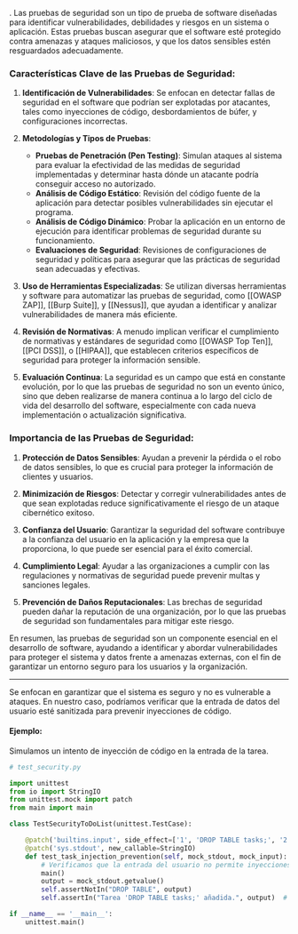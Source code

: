 .
Las pruebas de seguridad son un tipo de prueba de software diseñadas para identificar vulnerabilidades, debilidades y riesgos en un sistema o aplicación. Estas pruebas buscan asegurar que el software esté protegido contra amenazas y ataques maliciosos, y que los datos sensibles estén resguardados adecuadamente. 

### Características Clave de las Pruebas de Seguridad:

1. **Identificación de Vulnerabilidades**: Se enfocan en detectar fallas de seguridad en el software que podrían ser explotadas por atacantes, tales como inyecciones de código, desbordamientos de búfer, y configuraciones incorrectas.

2. **Metodologías y Tipos de Pruebas**:
   - **Pruebas de Penetración (Pen Testing)**: Simulan ataques al sistema para evaluar la efectividad de las medidas de seguridad implementadas y determinar hasta dónde un atacante podría conseguir acceso no autorizado.
   - **Análisis de Código Estático**: Revisión del código fuente de la aplicación para detectar posibles vulnerabilidades sin ejecutar el programa.
   - **Análisis de Código Dinámico**: Probar la aplicación en un entorno de ejecución para identificar problemas de seguridad durante su funcionamiento.
   - **Evaluaciones de Seguridad**: Revisiones de configuraciones de seguridad y políticas para asegurar que las prácticas de seguridad sean adecuadas y efectivas.

3. **Uso de Herramientas Especializadas**: Se utilizan diversas herramientas y software para automatizar las pruebas de seguridad, como [[OWASP ZAP]], [[Burp Suite]], y [[Nessus]], que ayudan a identificar y analizar vulnerabilidades de manera más eficiente.

4. **Revisión de Normativas**: A menudo implican verificar el cumplimiento de normativas y estándares de seguridad como [[OWASP Top Ten]], [[PCI DSS]], o [[HIPAA]], que establecen criterios específicos de seguridad para proteger la información sensible.

5. **Evaluación Continua**: La seguridad es un campo que está en constante evolución, por lo que las pruebas de seguridad no son un evento único, sino que deben realizarse de manera continua a lo largo del ciclo de vida del desarrollo del software, especialmente con cada nueva implementación o actualización significativa.

### Importancia de las Pruebas de Seguridad:

1. **Protección de Datos Sensibles**: Ayudan a prevenir la pérdida o el robo de datos sensibles, lo que es crucial para proteger la información de clientes y usuarios.

2. **Minimización de Riesgos**: Detectar y corregir vulnerabilidades antes de que sean explotadas reduce significativamente el riesgo de un ataque cibernético exitoso.

3. **Confianza del Usuario**: Garantizar la seguridad del software contribuye a la confianza del usuario en la aplicación y la empresa que la proporciona, lo que puede ser esencial para el éxito comercial.

4. **Cumplimiento Legal**: Ayudar a las organizaciones a cumplir con las regulaciones y normativas de seguridad puede prevenir multas y sanciones legales.

5. **Prevención de Daños Reputacionales**: Las brechas de seguridad pueden dañar la reputación de una organización, por lo que las pruebas de seguridad son fundamentales para mitigar este riesgo.

En resumen, las pruebas de seguridad son un componente esencial en el desarrollo de software, ayudando a identificar y abordar vulnerabilidades para proteger el sistema y datos frente a amenazas externas, con el fin de garantizar un entorno seguro para los usuarios y la organización.

---

Se enfocan en garantizar que el sistema es seguro y no es vulnerable a ataques. En nuestro caso, podríamos verificar que la entrada de datos del usuario esté sanitizada para prevenir inyecciones de código.

#### Ejemplo:
Simulamos un intento de inyección de código en la entrada de la tarea.

```python
# test_security.py

import unittest
from io import StringIO
from unittest.mock import patch
from main import main

class TestSecurityToDoList(unittest.TestCase):

    @patch('builtins.input', side_effect=['1', 'DROP TABLE tasks;', '2', '4'])
    @patch('sys.stdout', new_callable=StringIO)
    def test_task_injection_prevention(self, mock_stdout, mock_input):
        # Verificamos que la entrada del usuario no permite inyecciones maliciosas
        main()
        output = mock_stdout.getvalue()
        self.assertNotIn("DROP TABLE", output)
        self.assertIn("Tarea 'DROP TABLE tasks;' añadida.", output)  # Se añade como texto y no ejecuta código

if __name__ == '__main__':
    unittest.main()
```




